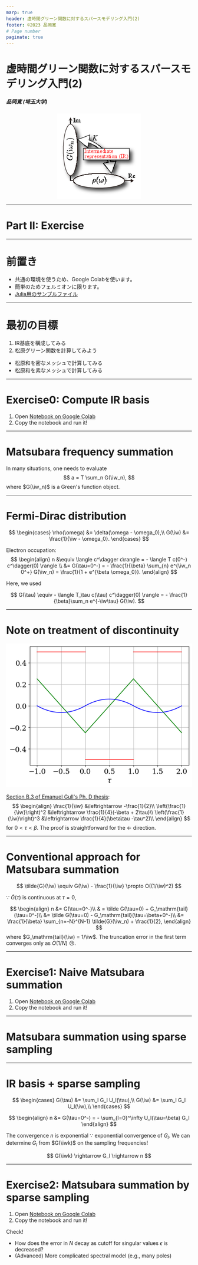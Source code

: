 ```yaml
---
marp: true
header: 虚時間グリーン関数に対するスパースモデリング入門(2)
footer: ©2023 品岡寛
# Page number
paginate: true
---
```


<!-- To show total number of pages for paginate = true -->
<style>
section::after {
  content: attr(data-marpit-pagination) '/' attr(data-marpit-pagination-total);
}
</style>

<!-- add center keyword for figure -->
<style>
img[alt~="center"] {
  display: block;
  margin: 0 auto;
}
</style>

$$
\newcommand{\iv}{{\mathrm{i}\nu}}
\newcommand{\iwk}{{\mathrm{i}\bar{\omega}_k}}
\newcommand{\ivk}{{\mathrm{i}\bar{\nu}_k}}
\newcommand{\tauk}{\bar{\tau_k}}
\newcommand{\ii}{{\mathrm{i}}}
\newcommand{\iw}{{\mathrm{i}\omega}}
\newcommand{\wmax}{{\omega_\mathrm{max}}}
\newcommand{\dd}{{\mathrm{d}}}
\newcommand{\tauk}{{\bar{\tau}_k}}
\newcommand{\wk}{{\bar{\omega}_k}}
\newcommand{\vk}{{\bar{\nu}_k}}
\newcommand{\hatFmat}{\hat{\mathbf{F}}}
\newcommand{\Fmat}{{\mathbf{F}}}
$$

虚時間グリーン関数に対するスパースモデリング入門(2)
===

##### 品岡寛 (埼玉大学)

![center height:300px](fig/IR.png)

---
# Part II: Exercise


---
# 前置き

* 共通の環境を使うため、Google Colabを使います。
* 簡単のためフェルミオンに限ります。
* [Julia用のサンプルファイル](https://github.com/shinaoka/computational_physics_spring_school_2023/tree/main/samples/python)


---
# 最初の目標

1. IR基底を構成してみる
2. 松原グリーン関数を計算してみよう
 - 松原和を密なメッシュで計算してみる
 - 松原和を素なメッシュで計算してみる


---

# Exercise0: Compute IR basis


1. Open [Notebook on Google Colab](https://colab.research.google.com/drive/1-QerQyprAbU5iHbB_8FFsXQDipm4bkpw?usp=sharing)
2. Copy the notebook and run it!

---
# Matsubara frequency summation

In many situations, one needs to evaluate
$$
a = T \sum_n G(\iw_n),
$$
where $G(\iw_n)$ is a Green's function object.

---
# Fermi-Dirac distribution

$$
\begin{cases}
\rho(\omega) &= \delta(\omega - \omega_0),\\
G(\iw) &= \frac{1}{\iw - \omega_0}.
\end{cases}
$$

Electron occupation:
$$
\begin{align}
n &\equiv \langle c^\dagger c\rangle =  - \langle T c(0^-) c^\dagger(0) \rangle \\
&= G(\tau=0^-) = - \frac{1}{\beta} \sum_{n}  e^{\iw_n 0^+} G(\iw_n) = \frac{1}{1 + e^{\beta \omega_0}}.
\end{align}
$$

Here, we used

$$
G(\tau) \equiv - \langle T_\tau c(\tau) c^\dagger(0) \rangle =  - \frac{1}{\beta}\sum_n e^{-\iw\tau} G(\iw).
$$

<!--
Matsubara sum converges slowly as $O(1/N)$:cry:. Let us make it exponential!
-->


---
# Note on treatment of discontinuity

![bg right height:480px](fig/tail.png)

[Section B.3 of Emanuel Gull's Ph. D thesis](https://www.research-collection.ethz.ch/handle/20.500.11850/104013):
$$
\begin{align}
\frac{1}{\iw} &\leftrightarrow -\frac{1}{2}\\
\left(\frac{1}{\iw}\right)^2 &\leftrightarrow \frac{1}{4}(-\beta + 2\tau)\\
\left(\frac{1}{\iw}\right)^3 &\leftrightarrow \frac{1}{4}(\beta\tau -\tau^2)\\
\end{align}
$$
for $0 < \tau < \beta$.  The proof is straightforward for the $\leftarrow$ direction.


---
# Conventional approach for Matsubara summation

$$
\tilde{G}(\iw) \equiv G(\iw) - \frac{1}{\iw} \propto O((1/\iw)^2)
$$

$\because$ $\tilde{G}(\tau)$ is continuous at $\tau=0$,

$$
\begin{align}
n &= G(\tau=0^-)\\
 & = \tilde G(\tau=0) + G_\mathrm{tail}(\tau=0^-)\\
 &= \tilde G(\tau=0) - G_\mathrm{tail}(\tau=\beta+0^-)\\
 &= \frac{1}{\beta} \sum_{n=-N}^{N-1}  \tilde{G}(\iw_n) + \frac{1}{2},
\end{align}
$$
where $G_\mathrm{tail}(\iw) = 1/\iw$. The truncation error in the first term converges only as $O(1/N)$ :cry:.

---
# Exercise1: Naive Matsubara summation

1. Open [Notebook on Google Colab](https://colab.research.google.com/drive/13g3wYpVAV5wCxifX2Zj6h_4u29Xn1ncJ?usp=sharing)
2. Copy the notebook and run it!


---
# Matsubara summation using sparse sampling


---
# IR basis + sparse sampling

$$
\begin{cases}
G(\tau) &= \sum_l G_l U_l(\tau),\\
G(\iw) &= \sum_l G_l U_l(\iw),\\
\end{cases}
$$

$$
\begin{align}
n &= G(\tau=0^-) = - \sum_{l=0}^\infty U_l(\tau=\beta) G_l
\end{align}
$$

The convergence $n$ is exponential $\because$ exponential convergence of $G_l$.
We can determine $G_l$ from $G(\iwk)$ on the sampling frequencies!

$$
G(\iwk) \rightarrow G_l \rightarrow n
$$

---
# Exercise2: Matsubara summation by sparse sampling

1. Open [Notebook on Google Colab](https://colab.research.google.com/drive/1vh0_HXStYBroz2qd89H3tcZIxlXYGV9i?usp=sharing)
2. Copy the notebook and run it!

Check!
* How does the error in $N$ decay as cutoff for singular values $\epsilon$ is decreased?
* (Advanced) More complicated spectral model (e.g., many poles)


<!--
---
# Preparation

### Python (sparse-ir)

* Google Colab (maybe fast)
* [binder](https://mybinder.org/v2/gh/SpM-lab/sparse-ir-binder/HEAD)

### Julia (SparseIR.jl)

* Your own environment (JupyterLab, VS Code...)
* [binder](https://mybinder.org/v2/gh/SpM-lab/sparse-ir-binder/HEAD)


---
# Python: Google Colab

* Notebook1 
* 

---
# Julia

1. Check if your notebook environment works without `SparseIR.jl`.

2. Install dependencies for running notebooks as follows:

```Julia
using Pkg
Pkg.add(["Plots", "FFTW", "FastGaussQuadrature", "LaTeXStrings", "SparseIR"])
```


---
# Numerical examples

We will run the notebooks in the second part of this lecture!


---
# Related technologies

* Minmax
* Discrete Lehmann reprensetation
-->